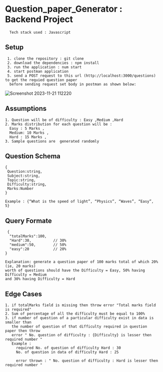 # Question_paper_Generator : Backend Project
      Tech stack used : Javascript
      

## Setup
    
     1. clone the repository : git clone
     2. download the dependencies : npm install
     3. run the application : num start
     4. start postman application
     5. send a POST request to this url (http://localhost:3000/questions) to get the requied question paper
      before sending request set body in postman as shown below:
    
      
  ![Screenshot 2023-11-21 112220](https://github.com/Rajiv7479/Question_paper_Generator/assets/76935061/fb380427-8d68-4046-891f-0aa7dd95709f)
  
## Assumptions
    1. Question will be of difficulty : Easy ,Medium ,Hard
    2. Marks distribution for each question will be :
      Easy : 5 Marks ,
      Medium: 10 Marks ,
      Hard : 15 Marks ,
    3. Sample questions are  generated randomly

## Question Schema

    {
     Question:string,
     Subject:string,
     Topic:string,
     Difficulty:string,
     Marks:Number
    }

    Example : {“What is the speed of light”, “Physics”, “Waves”, “Easy”, 5}

## Query Formate

     {
      "totalMarks":100,   
      "Hard":30,          // 30%
      "medium":50,        // 50%
      "easy":20           // 20%
    }
    
    Explanation: generate a question paper of 100 marks total of which 20% (ie, 20 marks) 
    worth of questions should have the Difficulty = Easy, 50% having  Difficulty = Medium
    and 30% having Difficulty = Hard

      
## Edge Cases
    1. if totalMarks field is missing then throw error "Total marks field is required"
    2. Sum of percentage of all the difficulty must be equal to 100%
    3. if number of question of a particular difficulty exist in data is smaller than
       the number of question of that difficulty required in question paper then throw
       error " No. question of difficulty : {Difficulty} is lesser then required number "
       Example :
         required No. of question of difficulty Hard : 30
         No. of question in data of difficulty Hard : 25

         error thrown : " No. question of difficulty : Hard is lesser then required number "
       
      

